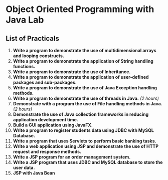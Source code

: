 
# Object Oriented Programming with Java Lab

## List of Practicals

1. **Write a program to demonstrate the use of multidimensional arrays and looping constructs.**
2. **Write a program to demonstrate the application of String handling functions.**
3. **Write a program to demonstrate the use of Inheritance.**
4. **Write a program to demonstrate the application of user-defined packages and sub-packages.**
5. **Write a program to demonstrate the use of Java Exception handling methods.**
6. **Write a program to demonstrate the use of threads in Java.** *(2 hours)*
7. **Demonstrate with a program the use of File handling methods in Java.** *(2 hours)*
8. **Demonstrate the use of Java collection frameworks in reducing application development time.**
9. **Build a GUI application using JavaFX.**
10. **Write a program to register students data using JDBC with MySQL Database.**
11. **Write a program that uses Servlets to perform basic banking tasks.**
12. **Write a web application using JSP and demonstrate the use of HTTP request and response methods.**
13. **Write a JSP program for an order management system.**
14. **Write a JSP program that uses JDBC and MySQL database to store the user data.**
15. **JSP with Java Bean**